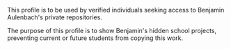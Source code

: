 This profile is to be used by verified individuals seeking access to Benjamin Aulenbach's private repositories.

The purpose of this profile is to show Benjamin's hidden school projects, preventing current or future students from copying this work.

